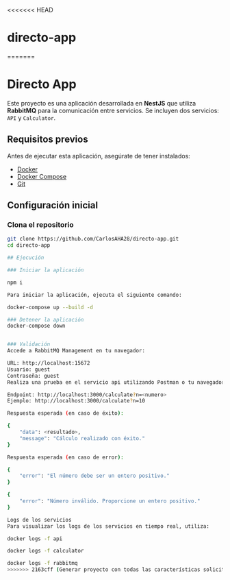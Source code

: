 <<<<<<< HEAD
# directo-app
=======
# Directo App

Este proyecto es una aplicación desarrollada en **NestJS** que utiliza **RabbitMQ** para la comunicación entre servicios. Se incluyen dos servicios: `API` y `Calculator`.

## Requisitos previos

Antes de ejecutar esta aplicación, asegúrate de tener instalados:

- [Docker](https://www.docker.com/)
- [Docker Compose](https://docs.docker.com/compose/)
- [Git](https://git-scm.com/)

## Configuración inicial

### Clona el repositorio

```bash
git clone https://github.com/CarlosAHA28/directo-app.git
cd directo-app

## Ejecución

### Iniciar la aplicación

npm i

Para iniciar la aplicación, ejecuta el siguiente comando:

docker-compose up --build -d

### Detener la aplicación
docker-compose down


### Validación
Accede a RabbitMQ Management en tu navegador:

URL: http://localhost:15672
Usuario: guest
Contraseña: guest
Realiza una prueba en el servicio api utilizando Postman o tu navegador:

Endpoint: http://localhost:3000/calculate?n=<numero>
Ejemplo: http://localhost:3000/calculate?n=10

Respuesta esperada (en caso de éxito):

{
    "data": <resultado>,
    "message": "Cálculo realizado con éxito."
}

Respuesta esperada (en caso de error):

{
    "error": "El número debe ser un entero positivo."
}

{
    "error": "Número inválido. Proporcione un entero positivo."
}

Logs de los servicios
Para visualizar los logs de los servicios en tiempo real, utiliza:

docker logs -f api

docker logs -f calculator

docker logs -f rabbitmq
>>>>>>> 2163cff (Generar proyecto con todas las características solicitadas)
